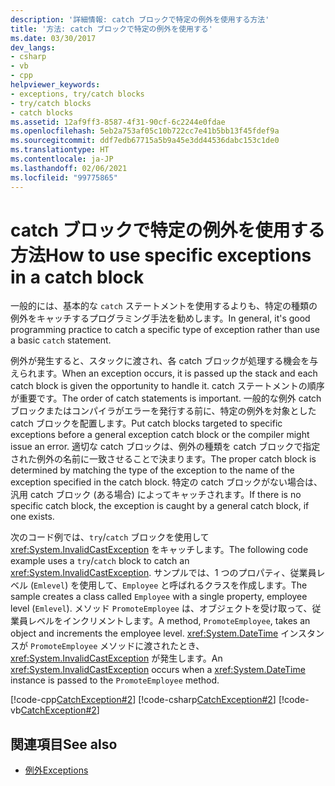 ```yaml
---
description: '詳細情報: catch ブロックで特定の例外を使用する方法'
title: '方法: catch ブロックで特定の例外を使用する'
ms.date: 03/30/2017
dev_langs:
- csharp
- vb
- cpp
helpviewer_keywords:
- exceptions, try/catch blocks
- try/catch blocks
- catch blocks
ms.assetid: 12af9ff3-8587-4f31-90cf-6c2244e0fdae
ms.openlocfilehash: 5eb2a753af05c10b722cc7e41b5bb13f45fdef9a
ms.sourcegitcommit: ddf7edb67715a5b9a45e3dd44536dabc153c1de0
ms.translationtype: HT
ms.contentlocale: ja-JP
ms.lasthandoff: 02/06/2021
ms.locfileid: "99775865"
---
```

# <a name="how-to-use-specific-exceptions-in-a-catch-block"></a><span data-ttu-id="b8ce1-103">catch ブロックで特定の例外を使用する方法</span><span class="sxs-lookup"><span data-stu-id="b8ce1-103">How to use specific exceptions in a catch block</span></span>

<span data-ttu-id="b8ce1-104">一般的には、基本的な `catch` ステートメントを使用するよりも、特定の種類の例外をキャッチするプログラミング手法を勧めします。</span><span class="sxs-lookup"><span data-stu-id="b8ce1-104">In general, it's good programming practice to catch a specific type of exception rather than use a basic `catch` statement.</span></span>

<span data-ttu-id="b8ce1-105">例外が発生すると、スタックに渡され、各 catch ブロックが処理する機会を与えられます。</span><span class="sxs-lookup"><span data-stu-id="b8ce1-105">When an exception occurs, it is passed up the stack and each catch block is given the opportunity to handle it.</span></span> <span data-ttu-id="b8ce1-106">catch ステートメントの順序が重要です。</span><span class="sxs-lookup"><span data-stu-id="b8ce1-106">The order of catch statements is important.</span></span> <span data-ttu-id="b8ce1-107">一般的な例外 catch ブロックまたはコンパイラがエラーを発行する前に、特定の例外を対象とした catch ブロックを配置します。</span><span class="sxs-lookup"><span data-stu-id="b8ce1-107">Put catch blocks targeted to specific exceptions before a general exception catch block or the compiler might issue an error.</span></span> <span data-ttu-id="b8ce1-108">適切な catch ブロックは、例外の種類を catch ブロックで指定された例外の名前に一致させることで決まります。</span><span class="sxs-lookup"><span data-stu-id="b8ce1-108">The proper catch block is determined by matching the type of the exception to the name of the exception specified in the catch block.</span></span> <span data-ttu-id="b8ce1-109">特定の catch ブロックがない場合は、汎用 catch ブロック (ある場合) によってキャッチされます。</span><span class="sxs-lookup"><span data-stu-id="b8ce1-109">If there is no specific catch block, the exception is caught by a general catch block, if one exists.</span></span>

<span data-ttu-id="b8ce1-110">次のコード例では、`try`/`catch` ブロックを使用して <xref:System.InvalidCastException> をキャッチします。</span><span class="sxs-lookup"><span data-stu-id="b8ce1-110">The following code example uses a `try`/`catch` block to catch an <xref:System.InvalidCastException>.</span></span> <span data-ttu-id="b8ce1-111">サンプルでは、1 つのプロパティ、従業員レベル (`Emlevel`) を使用して、`Employee` と呼ばれるクラスを作成します。</span><span class="sxs-lookup"><span data-stu-id="b8ce1-111">The sample creates a class called `Employee` with a single property, employee level (`Emlevel`).</span></span> <span data-ttu-id="b8ce1-112">メソッド `PromoteEmployee` は、オブジェクトを受け取って、従業員レベルをインクリメントします。</span><span class="sxs-lookup"><span data-stu-id="b8ce1-112">A method, `PromoteEmployee`, takes an object and increments the employee level.</span></span> <span data-ttu-id="b8ce1-113"><xref:System.DateTime> インスタンスが `PromoteEmployee` メソッドに渡されたとき、<xref:System.InvalidCastException> が発生します。</span><span class="sxs-lookup"><span data-stu-id="b8ce1-113">An <xref:System.InvalidCastException> occurs when a <xref:System.DateTime> instance is passed to the `PromoteEmployee` method.</span></span>

[!code-cpp[CatchException#2](../../../samples/snippets/cpp/VS_Snippets_CLR/CatchException/CPP/catchexception1.cpp#2)]
[!code-csharp[CatchException#2](../../../samples/snippets/csharp/VS_Snippets_CLR/CatchException/CS/catchexception1.cs#2)]
[!code-vb[CatchException#2](../../../samples/snippets/visualbasic/VS_Snippets_CLR/CatchException/VB/catchexception1.vb#2)]

## <a name="see-also"></a><span data-ttu-id="b8ce1-114">関連項目</span><span class="sxs-lookup"><span data-stu-id="b8ce1-114">See also</span></span>

- [<span data-ttu-id="b8ce1-115">例外</span><span class="sxs-lookup"><span data-stu-id="b8ce1-115">Exceptions</span></span>](index.md)
